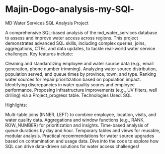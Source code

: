 # Majin-Dogo-analysis-my-SQl-
MD Water Services SQL Analysis Project

A comprehensive SQL-based analysis of the md_water_services database to assess and improve water access across regions. This project demonstrates advanced SQL skills, including complex queries, joins, aggregations, CTEs, and data updates, to tackle real-world water service challenges. Key features include:

Cleaning and standardizing employee and water source data (e.g., email generation, phone number trimming).
Analyzing water source distribution, population served, and queue times by province, town, and type.
Ranking water sources for repair prioritization based on population impact.
Identifying discrepancies in water quality scores and employee performance.
Proposing infrastructure improvements (e.g., UV filters, well drilling) via a Project_progress table.
Technologies Used: SQL

Highlights:

Multi-table joins (INNER, LEFT) to combine employee, location, visits, and water quality data.
Aggregations and window functions (e.g., RANK, ROW_NUMBER) for prioritization and insights.
Time-based analysis of queue durations by day and hour.
Temporary tables and views for reusable, modular analysis.
Practical recommendations for water source upgrades based on contamination and usage data.
Dive into the code to explore how SQL can drive data-driven solutions for water access challenges!
